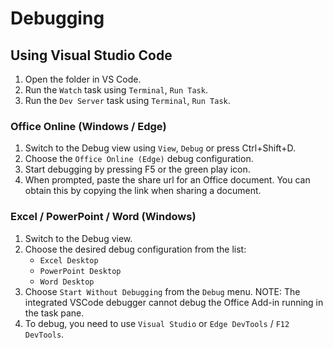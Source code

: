 # Debugging

## Using Visual Studio Code

1. Open the folder in VS Code.
2. Run the `Watch` task using `Terminal`, `Run Task`.
3. Run the `Dev Server` task using `Terminal`, `Run Task`.

### Office Online (Windows / Edge)
1. Switch to the Debug view using `View`, `Debug` or press Ctrl+Shift+D.
2. Choose the `Office Online (Edge)` debug configuration.
3. Start debugging by pressing F5 or the green play icon.
4. When prompted, paste the share url for an Office document. You can obtain this by copying the link when sharing a document.

### Excel / PowerPoint / Word (Windows)
1. Switch to the Debug view.
2. Choose the desired debug configuration from the list: 
   * `Excel Desktop`
   * `PowerPoint Desktop`
   * `Word Desktop`
3. Choose `Start Without Debugging` from the `Debug` menu.
   NOTE: The integrated VSCode debugger cannot debug the Office Add-in running in the task pane. 
4. To debug, you need to use `Visual Studio` or `Edge DevTools` / `F12 DevTools`.



